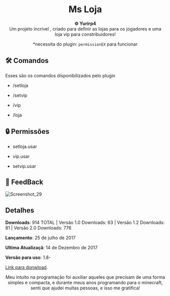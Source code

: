<h1 align="center">Ms Loja</h1>

<div align="center">
  <strong>⚙️ Yurirp4</strong>
</div>
<div align="center">
  Um projeto incrível , criado para definir as lojas para os jogadores e uma loja vip para constribuidores!

  *necessita do plugin: `permissionEX` para funcionar
</div>

## 🛠️ Comandos

Esses são os comandos disponibilizados pelo plugin

- /setloja

- /setvip

- /vip

- /loja

## 🔒 Permissões
- setloja.usar

- vip.usar

- setvip.usar

## 🚀 FeedBack

![Screenshot_29](https://github.com/user-attachments/assets/b0dab8d5-233b-45ac-8189-37a9f5ea66d4)



## Detalhes
**Downloads**: 914 TOTAL | Versão 1.0 Downloads: 63 | Versão 1.2 Downloads: 81 | Versão 2.0 Downloads: 776

**Lançamento**:  25 de julho de 2017

**Ultima Atualizaçã**: 14 de Dezembro de 2017

**Versão para uso**: 1.8-

<a href="https://www.spigotmc.org/resources/msloja-um-simples-plugin-de-loja-para-seu-server.44508/">Link para donwload</a>.



<div align="center">
  Meu intuito na programação foi auxiliar aqueles que precisam de uma forma simples e compacta, e durante meus anos programando para o minecraft, senti que ajudei muitas pessoas, e isso me gratifica!
</div>

